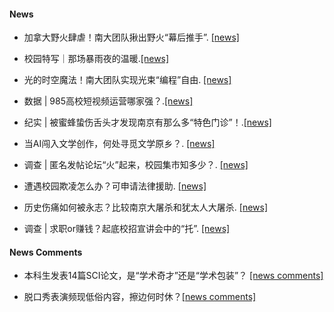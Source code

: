 

#### News

- 加拿大野火肆虐！南大团队揪出野火“幕后推手”. [[news]](https://mp.weixin.qq.com/s/IN4UsYYvJjpld4UoafKE5g)

- 校园特写｜那场暴雨夜的温暖.[[news]](https://mp.weixin.qq.com/s/tPckVM4ABNRzluTckkJXJA)

- 光的时空魔法！南大团队实现光束“编程”自由. [[news]](https://mp.weixin.qq.com/s/IN4UsYYvJjpld4UoafKE5g)

- 数据 | 985高校短视频运营哪家强？.[[news]](https://mp.weixin.qq.com/s/1R4hGeeQUEJsV39Vlye-oQ)

- 纪实 | 被蜜蜂蛰伤舌头才发现南京有那么多“特色门诊”！.[[news]](https://mp.weixin.qq.com/s/g-4tHQ1sTKRXjUNsAB6E0g)

- 当AI闯入文学创作，何处寻觅文学原乡？. [[news]](https://mp.weixin.qq.com/s/Cet5fFEsXqWLuUUbDejqnw)

- 调查 | 匿名发帖论坛“火”起来，校园集市知多少？. [[news]](https://mp.weixin.qq.com/s/Ldl9cvEeVWUdtnWjUMCwxQ) 

- 遭遇校园欺凌怎么办？可申请法律援助. [[news]](https://mp.weixin.qq.com/s/3Tsu8SBevf150ihS-j2zPA)

- 历史伤痛如何被永志？比较南京大屠杀和犹太人大屠杀. [[news]](https://mp.weixin.qq.com/s/pM4X79XnYpaCn2UUetnOoQ?scene=1&click_id=3)

- 调查 | 求职or赚钱？起底校招宣讲会中的“托”. [[news]](https://mp.weixin.qq.com/s/z2FfpHdllJagMhfZu6TXYQ)

#### News Comments

- 本科生发表14篇SCI论文，是“学术奇才”还是“学术包装”？ [[news comments]](https://mp.weixin.qq.com/s/OJBc4gK94OHry9J9QIaOAw)

- 脱口秀表演频现低俗内容，擦边何时休？[[news comments]](https://mp.weixin.qq.com/s/GWqUZRjKKmksFvvEXu7LFA)

